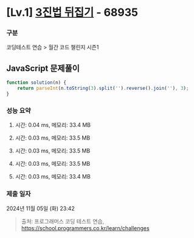 # [Lv.1] [3진법 뒤집기](https://school.programmers.co.kr/learn/courses/30/lessons/68935?language=javascript) - 68935 

### 구분

코딩테스트 연습 > 월간 코드 챌린지 시즌1

## JavaScript 문제풀이

```js
function solution(n) {
    return parseInt(n.toString(3).split('').reverse().join(''), 3);
}
```

### 성능 요약

1. 시간: 0.04 ms, 메모리: 33.4 MB

2. 시간: 0.03 ms, 메모리: 33.5 MB
3. 시간: 0.03 ms, 메모리: 33.5 MB
4. 시간: 0.03 ms, 메모리: 33.5 MB
5. 시간: 0.03 ms, 메모리: 33.4 MB

### 제출 일자

2024년 11월 05일 (화) 23:42

> 출처: 프로그래머스 코딩 테스트 연습, https://school.programmers.co.kr/learn/challenges